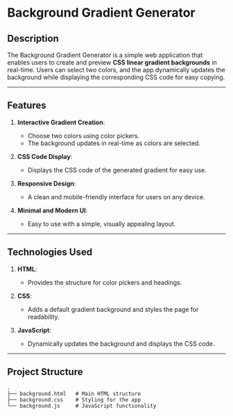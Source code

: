 # Background Gradient Generator

## **Description**

The Background Gradient Generator is a simple web application that enables users to create and preview **CSS linear gradient backgrounds** in real-time. Users can select two colors, and the app dynamically updates the background while displaying the corresponding CSS code for easy copying.

---

## **Features**

1. **Interactive Gradient Creation**:
   - Choose two colors using color pickers.
   - The background updates in real-time as colors are selected.

2. **CSS Code Display**:
   - Displays the CSS code of the generated gradient for easy use.

3. **Responsive Design**:
   - A clean and mobile-friendly interface for users on any device.

4. **Minimal and Modern UI**:
   - Easy to use with a simple, visually appealing layout.

---

## **Technologies Used**

1. **HTML**:
   - Provides the structure for color pickers and headings.

2. **CSS**:
   - Adds a default gradient background and styles the page for readability.

3. **JavaScript**:
   - Dynamically updates the background and displays the CSS code.

---

## **Project Structure**

```plaintext
.
├── background.html   # Main HTML structure
├── background.css    # Styling for the app
└── background.js     # JavaScript functionality
